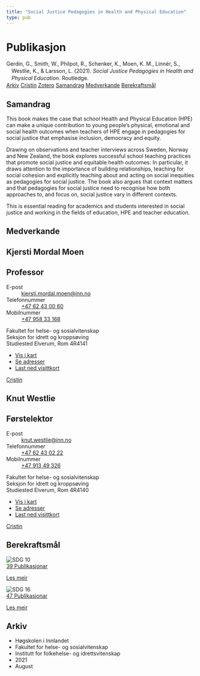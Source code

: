 ```yaml
---
title: "Social Justice Pedagogies in Health and Physical Education"
type: pub
---
```

<h1>Publikasjon</h1>
<article id="csl-bib-container-2FU59IZ4" class="csl-bib-container">
  <div class="csl-bib-body" style="line-height: 1.35; padding-left: 1em; text-indent:-1em;">
  <div class="csl-entry">Gerdin, G., Smith, W., Philpot, R., Schenker, K., Moen, K. M., Linn&#xE9;r, S., Westlie, K., &amp; Larsson, L. (2021). <i>Social Justice Pedagogies in Health and Physical Education</i>. Routledge.</div>
</div>
  <div class="csl-bib-buttons">
    <a href="#taxonomy-article-2FU59IZ4" class="csl-bib-button">Arkiv</a>
    <a href="https://app.cristin.no/results/show.jsf?id=1927498" alt="Cristin URL" class="csl-bib-button">Cristin</a>
    <a href="http://zotero.org/groups/5022929/items/2FU59IZ4" alt="Zotero URL" class="csl-bib-button">Zotero</a>
    <a href="#abstract-article-2FU59IZ4" class="csl-bib-button">Samandrag</a>
    <a href="#contributors-article-2FU59IZ4" class="csl-bib-button">Medverkande</a>
    <a href="#sdg-article-2FU59IZ4" class="csl-bib-button">Berekraftsmål</a>
  </div>
  <div id="csl-bib-meta-container-2FU59IZ4"></div>
</article>
<div id="csl-bib-meta-2FU59IZ4" class="csl-bib-meta">
  <article id="abstract-article-2FU59IZ4" class="abstract-article">
    <h1>Samandrag</h1>
    This book makes the case that school Health and Physical Education (HPE) can make a unique contribution to young people’s physical, emotional and social health outcomes when teachers of HPE engage in pedagogies for social justice that emphasise inclusion, democracy and equity. 
 
Drawing on observations and teacher interviews across Sweden, Norway and New Zealand, the book explores successful school teaching practices that promote social justice and equitable health outcomes. In particular, it draws attention to the importance of building relationships, teaching for social cohesion and explicitly teaching about and acting on social inequities as pedagogies for social justice. The book also argues that context matters and that pedagogies for social justice need to recognise how both approaches to, and focus on, social justice vary in different contexts. 
 
This is essential reading for academics and students interested in social justice and working in the fields of education, HPE and teacher education.
  </article>
  <article id="contributors-article-2FU59IZ4" class="contributors-article">
    <h1>Medverkande</h1>
    <div class="personas">
<div class="vrtx-hinn-person-card">
<div class="photo">
<i class="lar la-user-circle missing-person"></i>
</div>
<div class="info">
<hgroup><h1>Kjersti Mordal Moen</h1>
<h2>Professor</h2>
</hgroup><dl>
<dt>E-post</dt>
<dd>
<a href="mailto:kjersti.mordal.moen@inn.no">kjersti.mordal.moen@inn.no</a>
</dd>
<dt>Telefonnummer</dt>
<dd><a href="tel:+4762430060">
+47 62 43 00 60
</a></dd>
<dt>Mobilnummer</dt>
<dd><a href="tel:+4795833168">
+47 958 33 168
</a></dd>
</dl>
<p>
Fakultet for helse- og sosialvitenskap<br>
Seksjon for idrett og kroppsøving<br>
Studiested Elverum,
Rom 4R4141
</p>
<ul class="vrtx-hinn-links">
<li><a href="https://www.google.com/maps?q=60.88156,11.53723">Vis i kart</a></li>
<li><a href="https://www.inn.no/finn-en-ansatt/kjersti-mordal-moen.html#vrtx-hinn-addresses">Se adresser</a></li>
<li><a href="https://www.inn.no/finn-en-ansatt/kjersti-mordal-moen.html?vrtx=vcf">Last ned visittkort</a></li>
</ul>
</div>
</div>
<a href="https://app.cristin.no/persons/show.jsf?id=53554" alt="Cristin URL" class="personas-cristin">Cristin</a>
</div> <div class="personas">
<div class="vrtx-hinn-person-card">
<div class="photo">
<i class="lar la-user-circle missing-person"></i>
</div>
<div class="info">
<hgroup><h1>Knut Westlie</h1>
<h2>Førstelektor</h2>
</hgroup><dl>
<dt>E-post</dt>
<dd>
<a href="mailto:knut.westlie@inn.no">knut.westlie@inn.no</a>
</dd>
<dt>Telefonnummer</dt>
<dd><a href="tel:+4762430222">
+47 62 43 02 22
</a></dd>
<dt>Mobilnummer</dt>
<dd><a href="tel:+4791349326">
+47 913 49 326
</a></dd>
</dl>
<p>
Fakultet for helse- og sosialvitenskap<br>
Seksjon for idrett og kroppsøving<br>
Studiested Elverum,
Rom 4R4140
</p>
<ul class="vrtx-hinn-links">
<li><a href="https://www.google.com/maps?q=60.88156,11.53723">Vis i kart</a></li>
<li><a href="https://www.inn.no/finn-en-ansatt/knut-westlie.html#vrtx-hinn-addresses">Se adresser</a></li>
<li><a href="https://www.inn.no/finn-en-ansatt/knut-westlie.html?vrtx=vcf">Last ned visittkort</a></li>
</ul>
</div>
</div>
<a href="https://app.cristin.no/persons/show.jsf?id=620342" alt="Cristin URL" class="personas-cristin">Cristin</a>
</div>
  </article>
  <article id="sdg-article-2FU59IZ4" class="sdg-article">
    <h1>Berekraftsmål</h1>
    <div class="sdg-container"><div id="sdg10" class="sdg">
<img src="{{< params subfolder >}}images/sdg/sdg10_no.png" class="image" alt="SDG 10">
<div class="sdg-overlay">
<a href="{{< params subfolder >}}no/archive/?sdg=10#archive" class="sdg-publication-count"><span>39</span> Publikasjonar</a>
<p><a href="https://www.fn.no/om-fn/fns-baerekraftsmaal/mindre-ulikhet?lang=nno-NO" class="sdg-read-more">Les meir</a></p>
</div>
</div> <div id="sdg16" class="sdg">
<img src="{{< params subfolder >}}images/sdg/sdg16_no.png" class="image" alt="SDG 16">
<div class="sdg-overlay">
<a href="{{< params subfolder >}}no/archive/?sdg=16#archive" class="sdg-publication-count"><span>47</span> Publikasjonar</a>
<p><a href="https://www.fn.no/om-fn/fns-baerekraftsmaal/fred-rettferdighet-og-velfungerende-institusjoner?lang=nno-NO" class="sdg-read-more">Les meir</a></p>
</div>
</div></div>
  </article>
  <article id="taxonomy-article-2FU59IZ4" class="taxonomy-article">
    <h1>Arkiv</h1>
    <ul>
      <li>Høgskolen i Innlandet</li>
      <li>Fakultet for helse- og sosialvitenskap</li>
      <li>Institutt for folkehelse- og idrettsvitenskap</li>
      <li>2021</li>
      <li>August</li>
    </ul>
  </article>
</div>
